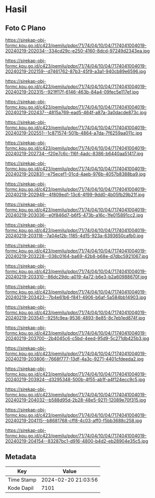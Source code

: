 # Hasil

## Foto C Plano

https://sirekap-obj-formc.kpu.go.id/c423/pemilu/pdpr/71/74/04/10/04/7174041004019-20240219-202034--334cd29c-e250-4160-8dcd-97249d2343ea.jpg

https://sirekap-obj-formc.kpu.go.id/c423/pemilu/pdpr/71/74/04/10/04/7174041004019-20240219-202159--d7461762-87b3-45f9-a3a1-940cb89e6596.jpg

https://sirekap-obj-formc.kpu.go.id/c423/pemilu/pdpr/71/74/04/10/04/7174041004019-20240219-202315--921ff17f-6146-463b-84a4-09fec5e117ef.jpg

https://sirekap-obj-formc.kpu.go.id/c423/pemilu/pdpr/71/74/04/10/04/7174041004019-20240219-202437--4815a769-ead5-464f-a87a-3a0dacde873c.jpg

https://sirekap-obj-formc.kpu.go.id/c423/pemilu/pdpr/71/74/04/10/04/7174041004019-20240219-202551--1c871574-501b-4864-a7da-7f6259aa011c.jpg

https://sirekap-obj-formc.kpu.go.id/c423/pemilu/pdpr/71/74/04/10/04/7174041004019-20240219-202734--f20e7c6c-116f-4adc-8386-b6440aa51417.jpg

https://sirekap-obj-formc.kpu.go.id/c423/pemilu/pdpr/71/74/04/10/04/7174041004019-20240219-202831--e75ecef1-01cd-4aeb-976b-4057b8388ba9.jpg

https://sirekap-obj-formc.kpu.go.id/c423/pemilu/pdpr/71/74/04/10/04/7174041004019-20240219-202949--4f809ed1-13c6-4f99-9dd0-4b05fb29b21f.jpg

https://sirekap-obj-formc.kpu.go.id/c423/pemilu/pdpr/71/74/04/10/04/7174041004019-20240219-203036--e0f846d7-b6f5-473b-a16c-1fe015891cc2.jpg

https://sirekap-obj-formc.kpu.go.id/c423/pemilu/pdpr/71/74/04/10/04/7174041004019-20240219-203118--7a04e12b-1185-4d15-923a-6393650cafb0.jpg

https://sirekap-obj-formc.kpu.go.id/c423/pemilu/pdpr/71/74/04/10/04/7174041004019-20240219-203228--038c0164-ba69-42b8-b68e-d7dbc5921067.jpg

https://sirekap-obj-formc.kpu.go.id/c423/pemilu/pdpr/71/74/04/10/04/7174041004019-20240219-203310--86dc29dc-a019-4a72-b6e3-b2a60988670f.jpg

https://sirekap-obj-formc.kpu.go.id/c423/pemilu/pdpr/71/74/04/10/04/7174041004019-20240219-203423--7b4e61b6-f841-4906-b6af-5a584bb14903.jpg

https://sirekap-obj-formc.kpu.go.id/c423/pemilu/pdpr/71/74/04/10/04/7174041004019-20240219-203541--925fc9ea-9536-4893-8e85-8c7eb1ed874f.jpg

https://sirekap-obj-formc.kpu.go.id/c423/pemilu/pdpr/71/74/04/10/04/7174041004019-20240219-203700--2b4045c6-c5bd-4eed-95d9-5c271db425b3.jpg

https://sirekap-obj-formc.kpu.go.id/c423/pemilu/pdpr/71/74/04/10/04/7174041004019-20240219-203806--7668f777-13df-4a3c-9271-4401cfdeeda2.jpg

https://sirekap-obj-formc.kpu.go.id/c423/pemilu/pdpr/71/74/04/10/04/7174041004019-20240219-203924--d3295348-500b-4f55-ab1f-a4f124ecc9c5.jpg

https://sirekap-obj-formc.kpu.go.id/c423/pemilu/pdpr/71/74/04/10/04/7174041004019-20240219-204032--b588d95d-2b28-48e5-9211-12089e70f315.jpg

https://sirekap-obj-formc.kpu.go.id/c423/pemilu/pdpr/71/74/04/10/04/7174041004019-20240219-204115--b8681768-cff8-4c03-aff0-f5bb3688c258.jpg

https://sirekap-obj-formc.kpu.go.id/c423/pemilu/pdpr/71/74/04/10/04/7174041004019-20240219-204154--83287bc1-d916-4800-b4d2-eb28904e35c5.jpg


## Metadata

| Key        | Value               |
| ---------- | ------------------- |
| Time Stamp | 2024-02-20 21:03:56 |
| Kode Dapil | 7101                |



